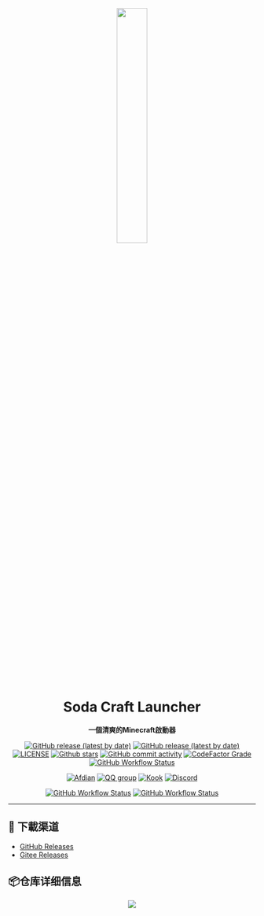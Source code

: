 <div id="top" align="center">

<img src="https://s2.loli.net/2022/11/27/nOb8QHZdeBgV5yC.png" width="35%">

# Soda Craft Launcher
**一個清爽的Minecraft啟動器**

</div>

<div align="center">

[![GitHub release (latest by date)](https://img.shields.io/github/v/release/Soda-Quantum-Lab/SodaCL?style=flat-square)](https://github.com/Soda-Quantum-Lab/SodaCL/release/latest)
[![GitHub release (latest by date)](https://img.shields.io/github/downloads/Soda-Quantum-Lab/SodaCL/latest/total?style=flat-square)](https://github.com/Soda-Quantum-Lab/SodaCL/releases/latest/download/SodaCL.exe)
[![LICENSE](https://img.shields.io/github/license/Soda-Quantum-Lab/SodaCL?style=flat-square)](https://github.com/Soda-Quantum-Lab/SodaCL/blob/master/LICENSE.txt)
[![Github stars](https://img.shields.io/github/stars/Soda-Quantum-Lab/SodaCL?style=flat-square)](https://github.com/Soda-Quantum-Lab/SodaCL)
[![GitHub commit activity](https://img.shields.io/github/commit-activity/m/Soda-Quantum-Lab/SodaCL?style=flat-square)](https://github.com/Soda-Quantum-Lab/SodaCL/commits)
[![CodeFactor Grade](https://img.shields.io/codefactor/grade/github/Soda-Quantum-Lab/SodaCL?style=flat-square)](https://www.codefactor.io/repository/github/Soda-Quantum-Lab/SodaCL)
[![GitHub Workflow Status](https://img.shields.io/github/actions/workflow/status/Soda-Quantum-Lab/SodaCL/codeql-analysis.yml?label=CodeQL&style=flat-square)](https://github.com/Soda-Quantum-Lab/SodaCL/actions/workflows/CodeQL.yml)

[![Afdian](https://img.shields.io/badge/afdian-SodaCL-blue.svg?style=flat-square&color=ea4aaa&logo=github-sponsors)](https://afdian.net/@SodaCL)
[![QQ group](https://img.shields.io/badge/QQ_group-638450032-blue.svg?style=flat-square&color=12b7f5&logo=qq)](https://qm.qq.com/cgi-bin/qm/qr?k=7p2BAUfD1fXBvmSzIV-sptKdsLSB6Q5V&jump_from=webapi&authKey=YFXBo7XjMIFR5630MvS3Yva3Z4fPLM2pYFgjUnx+S7wbM9MPh+DDlkKhUYZquvnB)
[![Kook](https://img.shields.io/badge/KOOK-SodaCL-7ACC35.svg?style=flat-square)](https://kook.top/vPP18n)
[![Discord](https://img.shields.io/badge/discord-SodaCL-blue.svg?style=flat-square&color=5e75c5&logo=discord)](https://discord.gg/zJSv6p5dYZ)

[![GitHub Workflow Status](https://img.shields.io/github/actions/workflow/status/Soda-Quantum-Lab/SodaCL/release.yml?label=Release&style=flat-square)](https://github.com/Soda-Quantum-Lab/SodaCL/actions/workflows/release.yml)
[![GitHub Workflow Status](https://img.shields.io/github/actions/workflow/status/Soda-Quantum-Lab/SodaCL/build-and-test.yml?label=build%20and%20test&style=flat-square)](https://github.com/Soda-Quantum-Lab/SodaCL/actions/workflows/build-and-test.yml)

</div>

---
## 🚀 下載渠道
- [GitHub Releases](https://github.com/Soda-Quantum-Lab/SodaCL/releases/latest/download/SodaCL.exe)
- [Gitee Releases](https://gitee.com/SodaQuantumLab/SodaCL/releases)

## 📦仓库详细信息
<div class="members" align="center">
  <img align ="center" src="https://repobeats.axiom.co/api/embed/96d7c79af8216e2e747a61992d73a658b1c44040.svg">
</div>